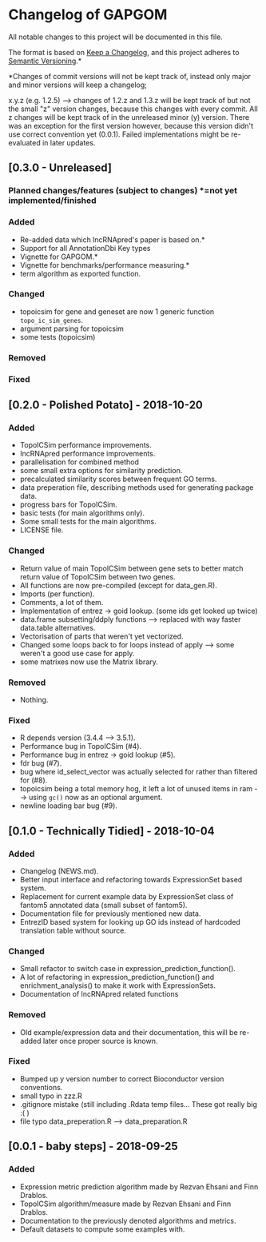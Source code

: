 # Changelog of GAPGOM
All notable changes to this project will be documented in this file.

The format is based on [Keep a Changelog](https://keepachangelog.com/en/1.0.0/),
and this project adheres to [Semantic Versioning](https://semver.org/spec/v2.0.0.html).\*

\*Changes of commit versions will not be kept track of, instead only major and minor versions will keep a changelog;

x.y.z (e.g. 1.2.5) --> changes of 1.2.z and 1.3.z will be kept track of but not the small "z" version changes, because this changes with every commit.
All z changes will be kept track of in the unreleased minor (y) version. There was an exception for the first version however, because this version didn't
use correct convention yet (0.0.1). Failed implementations might be re-evaluated in later updates.

## [0.3.0 - Unreleased]
### Planned changes/features (subject to changes) *=not yet implemented/finished
### Added
- Re-added data which lncRNApred's paper is based on.*
- Support for all AnnotationDbi Key types
- Vignette for GAPGOM.*
- Vignette for benchmarks/performance measuring.*
- term algorithm as exported function.
### Changed
- topoicsim for gene and geneset are now 1 generic function `topo_ic_sim_genes`.
- argument parsing for topoicsim
- some tests (topoicsim)
### Removed
### Fixed

## [0.2.0 - Polished Potato] - 2018-10-20
### Added
- TopoICSim performance improvements.
- lncRNApred performance improvements.
- parallelisation for combined method
- some small extra options for similarity prediction.
- precalculated similarity scores between frequent GO terms.
- data preperation file, describing methods used for generating package data.
- progress bars for TopoICSim.
- basic tests (for main algorithms only).
- Some small tests for the main algorithms.
- LICENSE file.
### Changed
- Return value of main TopoICSim between gene sets to better match return value of TopoICSim between two genes.
- All functions are now pre-compiled (except for data_gen.R).
- Imports (per function).
- Comments, a lot of them.
- Implementation of entrez -> goid lookup. (some ids get looked up twice)
- data.frame subsetting/ddply functions --> replaced with way faster data.table alternatives.
- Vectorisation of parts that weren't yet vectorized.
- Changed some loops back to for loops instead of apply --> some weren't a good use case for apply.
- some matrixes now use the Matrix library.
### Removed
- Nothing.
### Fixed
- R depends version (3.4.4 --> 3.5.1).
- Performance bug in TopoICSim (#4).
- Performance bug in entrez -> goid lookup (#5).
- fdr bug (#7).
- bug where id_select_vector was actually selected for rather than filtered for (#8).
- topoicsim being a total memory hog, it left a lot of unused items in ram --> using `gc()` now as an optional argument.
- newline loading bar bug (#9).


## [0.1.0 - Technically Tidied] - 2018-10-04
### Added
- Changelog (NEWS.md).
- Better input interface and refactoring towards ExpressionSet based system.
- Replacement for current example data by ExpressionSet class of fantom5 annotated data (small subset of fantom5).
- Documentation file for previously mentioned new data.
- EntrezID based system for looking up GO ids instead of hardcoded translation table without source.
### Changed
- Small refactor to switch case in expression_prediction_function().
- A lot of refactoring in expression_prediction_function() and enrichment_analysis() to make it work with ExpressionSets.
- Documentation of lncRNApred related functions
### Removed
- Old example/expression data and their documentation, this will be re-added later once proper source is known.
### Fixed
- Bumped up y version number to correct Bioconductor version conventions.
- small typo in zzz.R
- .gitignore mistake (still including .Rdata temp files... These got really big :( )
- file typo data_preperation.R --> data_preparation.R


## [0.0.1 - baby steps] - 2018-09-25
### Added
- Expression metric prediction algorithm made by Rezvan Ehsani and Finn Drablos.
- TopoICSim algorithm/measure made by Rezvan Ehsani and Finn Drablos.
- Documentation to the previously denoted algorithms and metrics.
- Default datasets to compute some examples with.